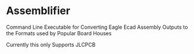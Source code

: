 # Assemblifier
Command Line Executable for Converting Eagle Ecad Assembly Outputs to the Formats used by Popular Board Houses

Currently this only Supports JLCPCB
